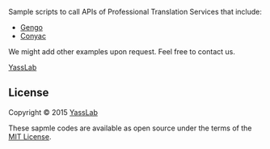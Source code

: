 Sample scripts to call APIs of Professional Translation Services that include:

- [Gengo](http://gengo.com/)
- [Conyac](https://conyac.cc/)

We might add other examples upon request.
Feel free to contact us.

[YassLab](http://yasslab.jp)

## License

Copyright &copy; 2015 [YassLab](http://yasslab.jp)

These sapmle codes are available as open source under the terms of the [MIT License](http://opensource.org/licenses/MIT).
